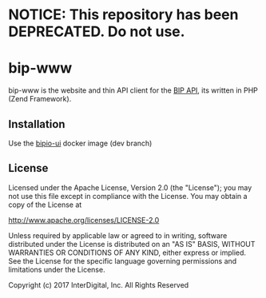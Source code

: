 # **NOTICE:** This repository has been **DEPRECATED**. Do not use.
bip-www
=========

bip-www is the website and thin API client for the [BIP API](https://github.com/cloudspark/bip), its written in PHP (Zend Framework).  


## Installation

Use the [bipio-ui](https://github.com/wotio/docker-bipio-ui/blob/dev/README.md) docker image (dev branch)


## License

Licensed under the Apache License, Version 2.0 (the "License"); you may not use this file except in compliance with the License. You may obtain a copy of the License at

http://www.apache.org/licenses/LICENSE-2.0

Unless required by applicable law or agreed to in writing, software distributed under the License is distributed on an "AS IS" BASIS, WITHOUT WARRANTIES OR CONDITIONS OF ANY KIND, either express or implied. See the License for the specific language governing permissions and limitations under the License.


Copyright (c) 2017 InterDigital, Inc. All Rights Reserved
